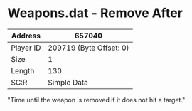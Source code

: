 #  Weapons.dat - Remove After
Address   | 657040
----------|-------------
Player ID | 209719 (Byte Offset: 0)
Size 	  | 1
Length 	  | 130
SC:R      | Simple Data

"Time until the weapon is removed if it does not hit a target."
